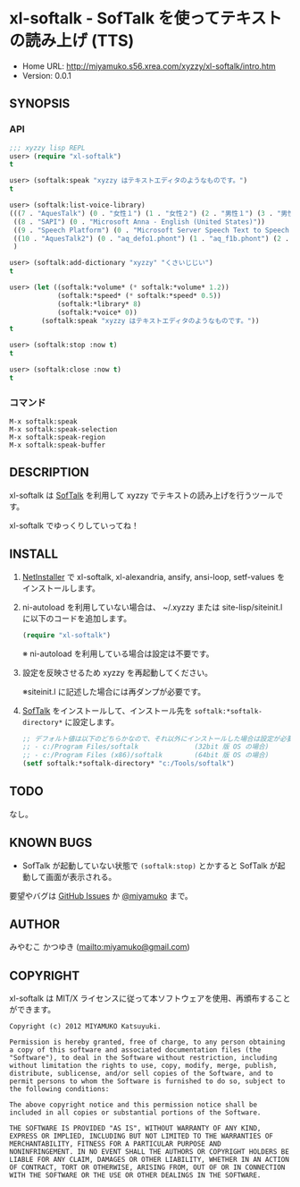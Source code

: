 # xl-softalk - SofTalk を使ってテキストの読み上げ (TTS)

* Home URL: http://miyamuko.s56.xrea.com/xyzzy/xl-softalk/intro.htm
* Version: 0.0.1


## SYNOPSIS

### API

```lisp
;;; xyzzy lisp REPL
user> (require "xl-softalk")
t

user> (softalk:speak "xyzzy はテキストエディタのようなものです。")
t

user> (softalk:list-voice-library)
(((7 . "AquesTalk") (0 . "女性１") (1 . "女性２") (2 . "男性１") (3 . "男性２") (4 . "ロボット") (5 . "中性") (6 . "機械") (7 . "特殊"))
 ((8 . "SAPI") (0 . "Microsoft Anna - English (United States)"))
 ((9 . "Speech Platform") (0 . "Microsoft Server Speech Text to Speech Voice (ja-JP, Haruka)"))
 ((10 . "AquesTalk2") (0 . "aq_defo1.phont") (1 . "aq_f1b.phont") (2 . "aq_f1c.phont") (3 . "aq_huskey.phont") (4 . "aq_m3.phont") (5 . "aq_m4.phont") (6 . "aq_momo1.phont") (7 . "aq_rb2.phont") (8 . "aq_rm.phont") (9 . "aq_robo.phont") (10 . "aq_teto1.phont") (11 . "aq_yukkuri.phont"))
 )

user> (softalk:add-dictionary "xyzzy" "くさいじじい")
t

user> (let ((softalk:*volume* (* softalk:*volume* 1.2))
            (softalk:*speed* (* softalk:*speed* 0.5))
            (softalk:*library* 8)
            (softalk:*voice* 0))
        (softalk:speak "xyzzy はテキストエディタのようなものです。"))
t

user> (softalk:stop :now t)
t

user> (softalk:close :now t)
t
```

### コマンド

```
M-x softalk:speak
M-x softalk:speak-selection
M-x softalk:speak-region
M-x softalk:speak-buffer
```


## DESCRIPTION

xl-softalk は [SofTalk] を利用して xyzzy でテキストの読み上げを行うツールです。

xl-softalk でゆっくりしていってね！

  [SofTalk]: http://www35.atwiki.jp/softalk/


## INSTALL

1. [NetInstaller] で xl-softalk, xl-alexandria, ansify, ansi-loop, setf-values
   をインストールします。

2. ni-autoload を利用していない場合は、
   ~/.xyzzy または site-lisp/siteinit.l に以下のコードを追加します。

    ```lisp
    (require "xl-softalk")
    ```

    ※ ni-autoload を利用している場合は設定は不要です。

3. 設定を反映させるため xyzzy を再起動してください。

     ※siteinit.l に記述した場合には再ダンプが必要です。

4. [SofTalk] をインストールして、インストール先を `softalk:*softalk-directory*` に設定します。

    ```lisp
    ;; デフォルト値は以下のどちらかなので、それ以外にインストールした場合は設定が必要。
    ;; - c:/Program Files/softalk              (32bit 版 OS の場合)
    ;; - c:/Program Files (x86)/softalk        (64bit 版 OS の場合)
    (setf softalk:*softalk-directory* "c:/Tools/softalk")
    ```

  [NetInstaller]: http://www7a.biglobe.ne.jp/~hat/xyzzy/ni.html
  [SofTalk]: http://www35.atwiki.jp/softalk/


## TODO

なし。


## KNOWN BUGS

  * SofTalk が起動していない状態で `(softalk:stop)` とかすると
    SofTalk が起動して画面が表示される。


要望やバグは [GitHub Issues] か [@miyamuko] まで。

  [GitHub Issues]: http://github.com/miyamuko/xl-softalk/issues
  [@miyamuko]: http://twitter.com/home?status=%40miyamuko%20%23xyzzy%20xl-softalk%3a%20


## AUTHOR

みやむこ かつゆき (<mailto:miyamuko@gmail.com>)


## COPYRIGHT

xl-softalk は MIT/X ライセンスに従って本ソフトウェアを使用、再頒布することができます。

    Copyright (c) 2012 MIYAMUKO Katsuyuki.

    Permission is hereby granted, free of charge, to any person obtaining
    a copy of this software and associated documentation files (the
    "Software"), to deal in the Software without restriction, including
    without limitation the rights to use, copy, modify, merge, publish,
    distribute, sublicense, and/or sell copies of the Software, and to
    permit persons to whom the Software is furnished to do so, subject to
    the following conditions:

    The above copyright notice and this permission notice shall be
    included in all copies or substantial portions of the Software.

    THE SOFTWARE IS PROVIDED "AS IS", WITHOUT WARRANTY OF ANY KIND,
    EXPRESS OR IMPLIED, INCLUDING BUT NOT LIMITED TO THE WARRANTIES OF
    MERCHANTABILITY, FITNESS FOR A PARTICULAR PURPOSE AND
    NONINFRINGEMENT. IN NO EVENT SHALL THE AUTHORS OR COPYRIGHT HOLDERS BE
    LIABLE FOR ANY CLAIM, DAMAGES OR OTHER LIABILITY, WHETHER IN AN ACTION
    OF CONTRACT, TORT OR OTHERWISE, ARISING FROM, OUT OF OR IN CONNECTION
    WITH THE SOFTWARE OR THE USE OR OTHER DEALINGS IN THE SOFTWARE.
